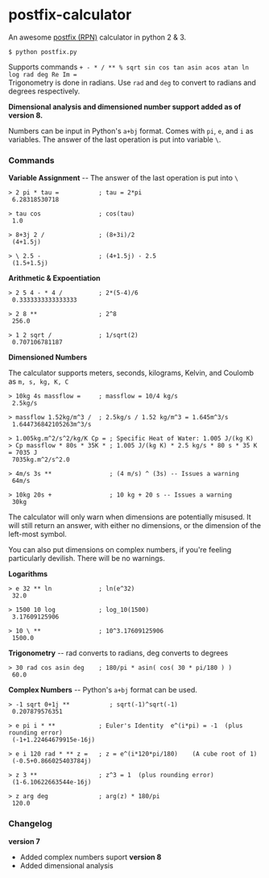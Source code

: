 # postfix-calculator
An awesome [postfix (RPN)](https://en.wikipedia.org/wiki/Reverse_Polish_notation) calculator in python 2 &amp; 3.

    $ python postfix.py

Supports commands `+ - * / ** % sqrt sin cos tan asin acos atan ln log rad deg Re Im =`  
Trigonometry is done in radians. Use `rad` and `deg` to convert to radians and degrees respectively.

**Dimensional analysis and dimensioned number support added as of version 8.**

Numbers can be input in Python's `a+bj` format. Comes with `pi`, `e`, and `i` as variables. The answer of the last operation is put into variable `\`.

### Commands
**Variable Assignment** -- The answer of the last operation is put into `\`

    > 2 pi * tau =           ; tau = 2*pi
     6.28318530718
    
    > tau cos                ; cos(tau)
     1.0
    
    > 8+3j 2 /               ; (8+3i)/2
     (4+1.5j)
    
    > \ 2.5 -                ; (4+1.5j) - 2.5
     (1.5+1.5j)

**Arithmetic & Expoentiation**

    > 2 5 4 - * 4 /          ; 2*(5-4)/6
     0.3333333333333333
    
    > 2 8 **                 ; 2^8
     256.0
    
    > 1 2 sqrt /             ; 1/sqrt(2)
     0.707106781187

**Dimensioned Numbers**

The calculator supports meters, seconds, kilograms, Kelvin, and Coulomb as `m, s, kg, K, C`

    > 10kg 4s massflow =     ; massflow = 10/4 kg/s
     2.5kg/s
    
    > massflow 1.52kg/m^3 /  ; 2.5kg/s / 1.52 kg/m^3 = 1.645m^3/s
     1.644736842105263m^3/s
    
    > 1.005kg.m^2/s^2/kg/K Cp = ; Specific Heat of Water: 1.005 J/(kg K)
    > Cp massflow * 80s * 35K * ; 1.005 J/(kg K) * 2.5 kg/s * 80 s * 35 K = 7035 J
     7035kg.m^2/s^2.0
    
    > 4m/s 3s **                ; (4 m/s) ^ (3s) -- Issues a warning
     64m/s
    
    > 10kg 20s +                ; 10 kg + 20 s -- Issues a warning
     30kg

The calculator will only warn when dimensions are potentially misused. It will still return an answer, with either no dimensions, or the dimension of the left-most symbol.

You can also put dimensions on complex numbers, if you're feeling particularly devilish. There will be no warnings.

**Logarithms**

    > e 32 ** ln             ; ln(e^32)
     32.0
    
    > 1500 10 log            ; log_10(1500)
     3.17609125906
    
    > 10 \ **                ; 10^3.17609125906
     1500.0

**Trigonometry** -- rad converts to radians, deg converts to degrees

    > 30 rad cos asin deg    ; 180/pi * asin( cos( 30 * pi/180 ) )
     60.0

**Complex Numbers** -- Python's `a+bj` format can be used.

    > -1 sqrt 0+1j **           ; sqrt(-1)^sqrt(-1)
     0.207879576351
    
    > e pi i * **            ; Euler's Identity  e^(i*pi) = -1  (plus rounding error)
     (-1+1.22464679915e-16j)
    
    > e i 120 rad * ** z =   ; z = e^(i*120*pi/180)    (A cube root of 1)
     (-0.5+0.866025403784j)
    
    > z 3 **                 ; z^3 = 1  (plus rounding error)
     (1-6.10622663544e-16j)
    
    > z arg deg              ; arg(z) * 180/pi
     120.0

### Changelog
**version 7**
 - Added complex numbers suport
**version 8**
 - Added dimensional analysis

